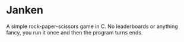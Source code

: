 # Janken
A simple rock-paper-scissors game in C.
No leaderboards or anything fancy, you run it once and then the program turns ends.
